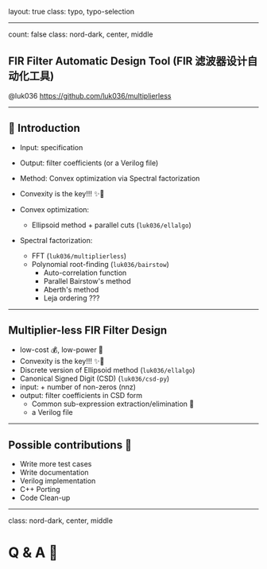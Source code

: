 layout: true
class: typo, typo-selection

---

count: false
class: nord-dark, center, middle

## FIR Filter Automatic Design Tool (FIR 滤波器设计自动化工具)

@luk036
<https://github.com/luk036/multiplierless>

---

## 📖 Introduction

- Input: specification
- Output: filter coefficients (or a Verilog file)
- Method: Convex optimization via Spectral factorization

- Convexity is the key!!! ✨🚀
- Convex optimization:
  - Ellipsoid method + parallel cuts (`luk036/ellalgo`)
- Spectral factorization:
  - FFT (`luk036/multiplierless`)
  - Polynomial root-finding (`luk036/bairstow`)
    - Auto-correlation function
    - Parallel Bairstow's method
    - Aberth's method
    - Leja ordering ???

---

## Multiplier-less FIR Filter Design

- low-cost 💰, low-power 🔋
- Convexity is the key!!! ✨🚀
- Discrete version of Ellipsoid method (`luk036/ellalgo`)
- Canonical Signed Digit (CSD) (`luk036/csd-py`)
- input: + number of non-zeros (nnz)
- output: filter coefficients in CSD form
  - Common sub-expression extraction/elimination 🔲
  - a Verilog file

---

## Possible contributions 🤏

- Write more test cases
- Write documentation
- Verilog implementation
- C++ Porting
- Code Clean-up

---

class: nord-dark, center, middle

# Q & A 🙋
